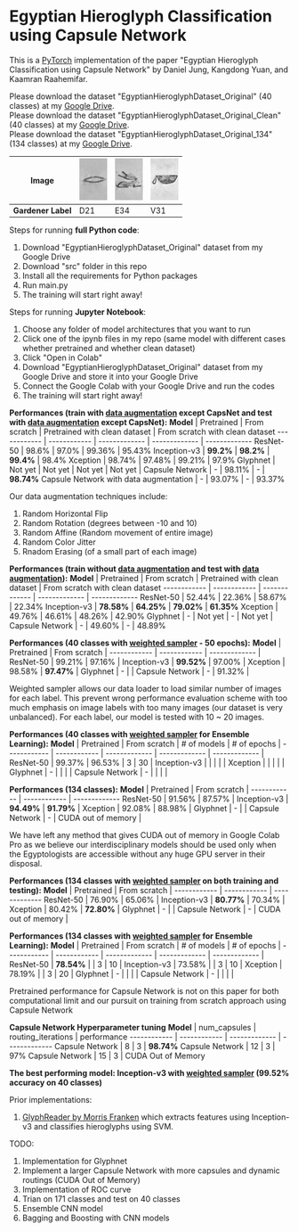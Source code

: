 # Egyptian Hieroglyph Classification using Capsule Network

This is a [PyTorch](https://pytorch.org/) implementation of the paper "Egyptian Hieroglyph Classification using Capsule Network" by Daniel Jung, Kangdong Yuan, and Kaamran Raahemifar.

Please download the dataset "EgyptianHieroglyphDataset_Original" (40 classes) at my [Google Drive](https://drive.google.com/drive/folders/1bhnMJ8NbCa-qw53EKy-olZp3cJKZU_jc?usp=sharing).<br />
Please download the dataset "EgyptianHieroglyphDataset_Original_Clean" (40 classes) at my [Google Drive](https://drive.google.com/drive/folders/1X5HdFvgWJOVtA-GxBLr1K_0FHJS2RZcZ?usp=sharing).<br />
Please download the dataset "EgyptianHieroglyphDataset_Original_134" (134 classes) at my [Google Drive](https://drive.google.com/drive/folders/1-qaDjJpZv84XIXYX1yAZnqUQBKAMxsgu?usp=sharing).

**Image** | ![alt text](/example/D21.png) | ![alt text](/example/E34.png) | ![alt text](/example/V31.png) 
------------ | ------------ | ------------- | -------------
**Gardener Label** | D21 | E34 | V31

Steps for running <b>full Python code</b>:
1. Download "EgyptianHieroglyphDataset_Original" dataset from my Google Drive
2. Download "src" folder in this repo
3. Install all the requirements for Python packages
4. Run main.py
5. The training will start right away!

Steps for running <b>Jupyter Notebook</b>:
1. Choose any folder of model architectures that you want to run
2. Click one of the ipynb files in my repo (same model with different cases whether pretrained and whether clean dataset)
3. Click "Open in Colab"
4. Download "EgyptianHieroglyphDataset_Original" dataset from my Google Drive and store it into your Google Drive
5. Connect the Google Colab with your Google Drive and run the codes
6. The training will start right away!

**Performances (train with [data augmentation](https://pytorch.org/vision/stable/transforms.html) except CapsNet and test with [data augmentation](https://pytorch.org/vision/stable/transforms.html) except CapsNet):**
**Model** | Pretrained | From scratch | Pretrained with clean dataset | From scratch with clean dataset
------------ | ------------ | ------------- | ------------- | -------------
ResNet-50 | 98.6% | 97.0% | 99.36% | 95.43%
Inception-v3 | **99.2%** | **98.2%** | **99.4%** | 98.4% 
Xception | 98.74% | 97.48% | 99.21% | 97.9%
Glyphnet | Not yet | Not yet | Not yet | Not yet | 
Capsule Network | - | 98.11% | - | **98.74%**
Capsule Network with data augmentation | - | 93.07% | - | 93.37%

Our data augmentation techniques include:
1. Random Horizontal Flip
2. Random Rotation (degrees between -10 and 10)
3. Random Affine (Random movement of entire image)
4. Random Color Jitter
5. Rnadom Erasing (of a small part of each image)

**Performances (train without [data augmentation](https://pytorch.org/vision/stable/transforms.html) and test with [data augmentation](https://pytorch.org/vision/stable/transforms.html)):**
**Model** | Pretrained | From scratch | Pretrained with clean dataset | From scratch with clean dataset
------------ | ------------ | ------------- | ------------- | -------------
ResNet-50 | 52.44% | 22.36% | 58.67% | 22.34%
Inception-v3 | **78.58%** | **64.25%** | **79.02%** | **61.35%**
Xception | 49.76% | 46.61% | 48.26% | 42.90%
Glyphnet | - | Not yet | - | Not yet | 
Capsule Network | - | 49.60% | - | 48.89%

**Performances (40 classes with [weighted sampler](https://pytorch.org/docs/stable/data.html) - 50 epochs):**
**Model** | Pretrained | From scratch | 
------------ | ------------ | ------------- | 
ResNet-50 | 99.21% | 97.16% | 
Inception-v3 | **99.52%** | 97.00% |
Xception | 98.58% | **97.47%** |
Glyphnet | - |  |
Capsule Network | - | 91.32% |

Weighted sampler allows our data loader to load similar number of images for each label. This prevent wrong performance evaluation scheme with too much emphasis on image labels with too many images (our dataset is very unbalanced). For each label, our model is tested with 10 ~ 20 images.

**Performances (40 classes with [weighted sampler](https://pytorch.org/docs/stable/data.html) for Ensemble Learning):**
**Model** | Pretrained | From scratch | # of models | # of epochs |
------------ | ------------ | ------------- | ------------- | ------------- |
ResNet-50 | 99.37% | 96.53% | 3 | 30 |
Inception-v3 |  |  |  |  |
Xception |  |  |  |  |
Glyphnet | - |  | | |
Capsule Network | - |  | | |

**Performances (134 classes):**
**Model** | Pretrained | From scratch | 
------------ | ------------ | ------------- 
ResNet-50 | 91.56% | 87.57% | 
Inception-v3 | **94.49%** | **91.79%** | 
Xception | 92.08% | 88.98% | 
Glyphnet | - |  | 
Capsule Network | - | CUDA out of memory | 

We have left any method that gives CUDA out of memory in Google Colab Pro as we believe our interdisciplinary models should be used only when the Egyptologists are accessible without any huge GPU server in their disposal.

**Performances (134 classes with [weighted sampler](https://pytorch.org/docs/stable/data.html) on both training and testing):**
**Model** | Pretrained | From scratch | 
------------ | ------------ | ------------- 
ResNet-50 | 76.90% | 65.06% | 
Inception-v3 | **80.77%** | 70.34% | 
Xception | 80.42% | **72.80%** | 
Glyphnet | - |  | 
Capsule Network | - | CUDA out of memory | 

**Performances (134 classes with [weighted sampler](https://pytorch.org/docs/stable/data.html) for Ensemble Learning):**
**Model** | Pretrained | From scratch | # of models | # of epochs |
------------ | ------------ | ------------- | ------------- | ------------- |
ResNet-50 | **78.54%** |  | 3 | 10 |
Inception-v3 | 73.58% |  | 3 | 10 |
Xception | 78.19% |  | 3 | 20 |
Glyphnet | - |  | | |
Capsule Network | - |  | | |


Pretrained performance for Capsule Network is not on this paper for both computational limit and our pursuit on training from scratch approach using Capsule Network

**Capsule Network Hyperparameter tuning**
**Model** | num_capsules | routing_iterations | performance
------------ | ------------ | ------------- | -------------
Capsule Network | 8 | 3 | **98.74%**
Capsule Network | 12 | 3 | 97%
Capsule Network | 15 | 3 | CUDA Out of Memory

**The best performing model: Inception-v3 with [weighted sampler](https://pytorch.org/docs/stable/data.html) (99.52% accuracy on 40 classes)**

Prior implementations:
1. [GlyphReader by Morris Franken](https://github.com/morrisfranken/glyphreader) which extracts features using Inception-v3 and classifies hieroglyphs using SVM.

TODO:
1. Implementation for Glyphnet
2. Implement a larger Capsule Network with more capsules and dynamic routings (CUDA Out of Memory)
3. Implementation of ROC curve
4. Trian on 171 classes and test on 40 classes
5. Ensemble CNN model
6. Bagging and Boosting with CNN models
